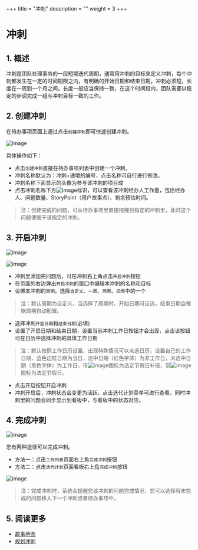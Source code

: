 +++
title = "冲刺"
description = ""
weight = 3
+++

# 冲刺

## 1. 概述

冲刺是团队处理事务的一段短期迭代周期，通常用冲刺的目标来定义冲刺，每个冲刺都发生在一定的时间期限之内，有明确的开始日期和结束日期，冲刺必须短，长度在一周到一个月之间，长度一般应当保持一致，在这个时间段内，团队需要以稳定的步调完成一组与冲刺目标一致的工作。

## 2. 创建冲刺

在待办事项页面上通过点击`创建冲刺`即可快速创建冲刺。

![image](/docs/user-guide/cooperation/work-lists/image/work-list-17.png) 

具体操作如下：

* 点击`创建冲刺`直接在待办事项列表中创建一个冲刺。
* 冲刺名称默认为：冲刺+递增的编号，点击名称可自行进行修改。
* 冲刺名称下面显示的头像为参与该冲刺的项目成
* 点击冲刺名称下方![image](https://minio.choerodon.com.cn/knowledgebase-service/file_0c4ba56c819b49649112fbb24735ad8f_blob.png)标识，可以查看该冲刺经办人工作量，包括经办人、问题数量、StoryPoint（用户故事点）、剩余预估时间。

<blockquote class="note">注：创建完成的问题，可从待办事项里直接拖拽到指定的冲刺里，此时这个问题便属于该指定的冲刺。</blockquote>

## 3. 开启冲刺

![image](/docs/user-guide/cooperation/work-lists/image/work-list-18.png)

![image](/docs/user-guide/cooperation/work-lists/image/work-list-19.png)

* 冲刺里添加完问题后，可在冲刺右上角点击`开启冲刺`按钮
* 在页面的右边弹出`开启冲刺`的窗口中编辑本冲刺的名称和目标
* 设置本冲刺的`周期`，选择`自定义`、`一周`、`两周`、`四周`中的一个

<blockquote class="note">注：默认周期为自定义，当选择了周期时，开始日期可自选，结束日期会根据周期自动配置。</blockquote>

* 选择冲刺`开启日期`和`结束日期`(必填)
* 设置了开启日期和结束日期，设置当前冲刺工作日按钮才会出现，点击该按钮可在日历中选择冲刺的具体工作日期

<blockquote class="note">注：默认按照工作日历设置，出现特殊情况可以点选日历，设置自己的工作日期，蓝色边框日期为当日，选中日期（红色字体）为非工作日，未选中日期（黑色字体）为工作日，带<img src="https://minio.choerodon.com.cn/knowledgebase-service/file_eabbf8eed1dd47a181870b1d1fd22d74_blob.png" alt="image">图标为法定节假日补班，带<img src="https://minio.choerodon.com.cn/knowledgebase-service/file_0e28e3542b014a58afdb8a3cdfdffc0c_blob.png" alt="image">图标为法定节假日。</blockquote>

* 点击开启按钮开启冲刺
* 冲刺开启后，冲刺状态会变更为活跃，点击迭代计划菜单可进行查看，同时冲刺里的问题会同步显示到看板中，与看板中的状态对应。

## 4. 完成冲刺

![image](/docs/user-guide/cooperation/work-lists/image/work-list-20.png)

您有两种途径可以完成冲刺。

* 方法一：点击`工作列表`页面右上角`完成冲刺`按钮
* 方法二：点击`迭代计划`页面看板右上角`完成冲刺`按钮

![image](/docs/user-guide/cooperation/work-lists/image/work-list-21.png)

<blockquote class="note">注：完成冲刺时，系统会提醒您该冲刺的问题完成情况，您可以选择将未完成的问题移入下一个冲刺或者待办事项中。</blockquote>

## 5. 阅读更多

- [故事地图](../user-story)
- [规划冲刺](../plan-sprint)
